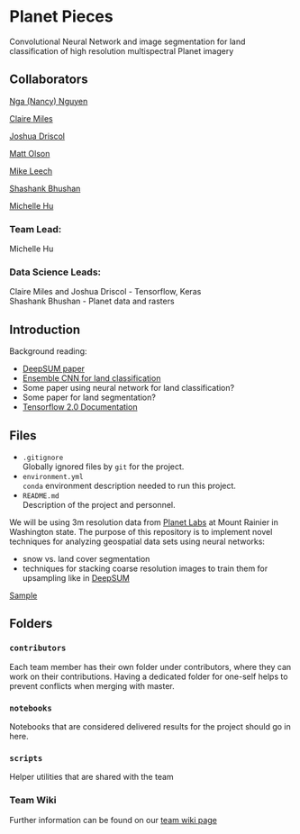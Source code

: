 # Planet Pieces
Convolutional Neural Network and image segmentation for land classification of high resolution multispectral Planet imagery   

## Collaborators  
[Nga (Nancy) Nguyen](https://github.com/NgaNguyen87)
  
[Claire Miles](https://github.com/clairemiles)  

[Joshua Driscol](https://github.com/Jakidxav)

[Matt Olson](https://github.com/mattols)

[Mike Leech](https://github.com/mikeleech)

[Shashank Bhushan](https://github.com/ShashankBice)

[Michelle Hu](https://github.com/jmichellehu)


### Team Lead:  
Michelle Hu

### Data Science Leads:  
Claire Miles and Joshua Driscol - Tensorflow, Keras  
Shashank Bhushan - Planet data and rasters  


## Introduction
Background reading:
- [DeepSUM paper](https://arxiv.org/pdf/1907.06490.pdf)
- [Ensemble CNN for land classification](https://ieeexplore.ieee.org/abstract/document/8334746)
- Some paper using neural network for land classification?
- Some paper for land segmentation?
- [Tensorflow 2.0 Documentation](https://www.tensorflow.org/beta/)

## Files

* `.gitignore`
<br> Globally ignored files by `git` for the project.  
* `environment.yml`
<br> `conda` environment description needed to run this project.  
* `README.md`
<br> Description of the project and personnel. 

We will be using 3m resolution data from [Planet Labs](https://www.planet.com/) at Mount Rainier in Washington state. The purpose of this repository is to implement novel techniques for analyzing geospatial data sets using neural networks:
- snow vs. land cover segmentation
- techniques for stacking coarse resolution images to train them for upsampling like in [DeepSUM](https://github.com/diegovalsesia/deepsum) 

[Sample](https://geohackweek.github.io/wiki/github_project_management.html#project-guidelines)


## Folders

### `contributors`
Each team member has their own folder under contributors, where they can work on their contributions. Having a dedicated folder for one-self helps to prevent conflicts when merging with master.  

### `notebooks`
Notebooks that are considered delivered results for the project should go in here.  

### `scripts`
Helper utilities that are shared with the team  


### Team Wiki
Further information can be found on our [team wiki page](https://github.com/geohackweek/ghw2019_planetpieces/wiki)

